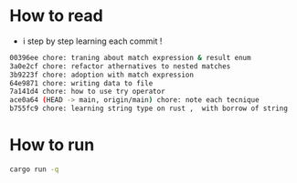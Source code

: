 # How to read

- i step by step learning each commit !


```sh
00396ee chore: traning about match expression & result enum
3a0e2cf chore: refactor athernatives to nested matches
3b9223f chore: adoption with match expression
64e9871 chore: writing data to file
7a141d4 chore: how to use try operator
ace0a64 (HEAD -> main, origin/main) chore: note each tecnique
b755fc9 chore: learning string type on rust ,  with borrow of string
```

# How to run
```sh
cargo run -q
```
